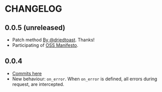 # CHANGELOG

## 0.0.5 (unreleased)

  * Patch method [By @driedtoast](https://github.com/rogerleite/http_monkey/pull/15). Thanks!
  * Participating of [OSS Manifesto](http://ossmanifesto.org/).

## 0.0.4

  * [Commits here](https://github.com/rogerleite/http_monkey/compare/v0.0.3...v0.0.4)
  * New behaviour: `on_error`. When `on_error` is defined, all errors during request, are intercepted.
